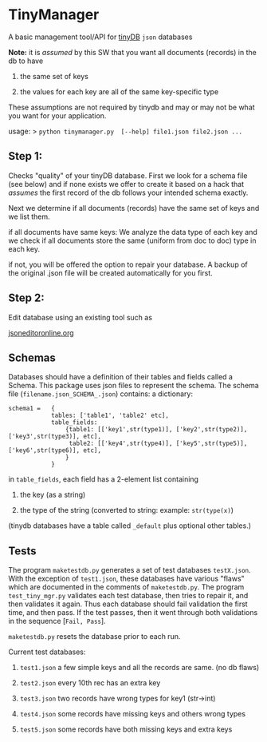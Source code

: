 # TinyManager

A basic management tool/API for [tinyDB](https://tinydb.readthedocs.io/en/latest/) `json` databases
        
**Note:** it is *assumed* by this SW that you want all documents (records)
in the db to have 

1) the same set of keys

2) the values for each key are all of the same key-specific type
        
These assumptions are not required by tinydb and may or may not be what 
you want for your application.           
            
usage:   > `python tinymanager.py  [--help] file1.json file2.json ...`
    
    
## Step 1:
Checks "quality" of your tinyDB database. First we look for a schema file
(see below) and if none exists we offer to create it based on a hack that 
*assumes* the first record of the db follows your intended schema exactly. 

Next we determine if all 
documents (records) have the same set of keys and we list them.
    
if all documents have same keys:
We analyze the data type of each key and we check if all 
documents store the same (uniform from doc to doc) type in each key.
        
        
if not, you will be offered the option to repair your database.   A backup of
the original .json file will be created automatically for you first. 
    
## Step 2:
Edit database using an existing tool such as
    
[jsoneditoronline.org](https://jsoneditoronline.org)
        
        
## Schemas
Databases should have a definition of their tables and fields called a Schema.
This package uses json files to represent the schema.  The schema file 
(`filename.json_SCHEMA_.json`) contains: a dictionary:

```
schema1 =   {
            tables: ['table1', 'table2' etc], 
            table_fields: 
                {table1: [['key1',str(type1)], ['key2',str(type2)], ['key3',str(type3)], etc],
                 table2: [['key4',str(type4)], ['key5',str(type5)], ['key6',str(type6)], etc],
                }
            } 
```

in `table_fields`, each field has a 2-element list containing

1) the key (as a string)

2) the type of the string (converted to string: example:  `str(type(x)`)



(tinydb databases have a table called `_default` plus optional other tables.)
## Tests
The program `maketestdb.py` generates a set of test databases `testX.json`. 
With the exception of `test1.json`, these databases have various "flaws" which 
are documented in the comments of `maketestdb.py`.   The program `test_tiny_mgr.py` 
validates each test database, then tries to repair it, and then validates it again. 
Thus each database should fail validation the first time, and then pass.  If the test passes, then it went through both validations in the sequence [`Fail, Pass`]. 

`maketestdb.py` resets the database prior to each run. 

Current test databases:

1) `test1.json`  a few simple keys and all the records are same. (no db flaws)

2) `test2.json`  every 10th rec has an extra key

3) `test3.json` two records have wrong types for key1 (str->int)

4) `test4.json`  some records have missing keys and others wrong types

5) `test5.json`  some records have both missing keys and extra keys
